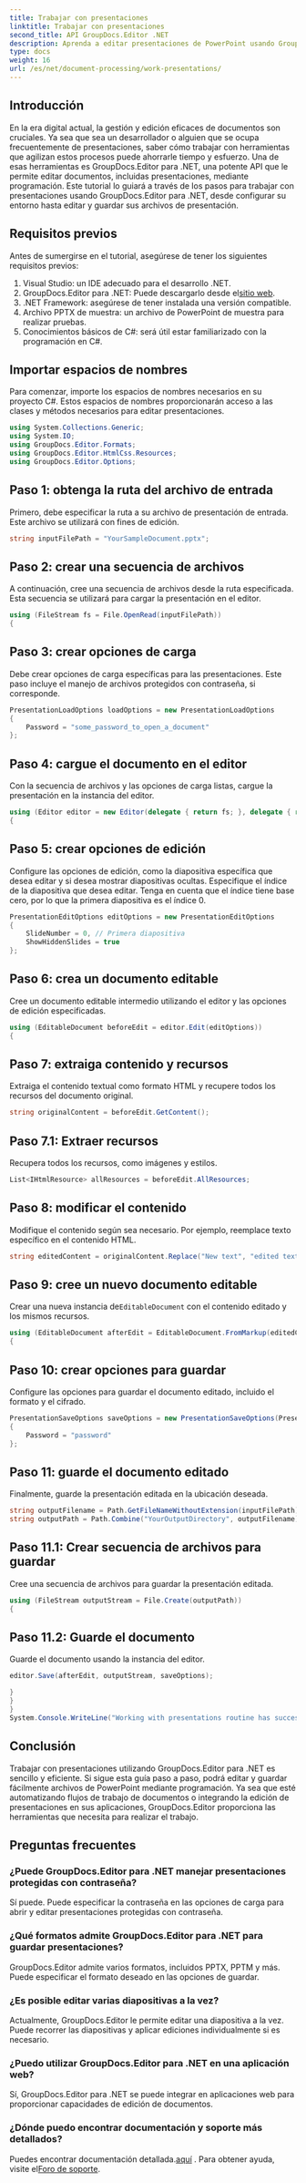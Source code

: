 ```yaml
---
title: Trabajar con presentaciones
linktitle: Trabajar con presentaciones
second_title: API GroupDocs.Editor .NET
description: Aprenda a editar presentaciones de PowerPoint usando GroupDocs.Editor para .NET. Siga esta guía paso a paso para agilizar el proceso de edición de documentos.
type: docs
weight: 16
url: /es/net/document-processing/work-presentations/
---
```

## Introducción
En la era digital actual, la gestión y edición eficaces de documentos son cruciales. Ya sea que sea un desarrollador o alguien que se ocupa frecuentemente de presentaciones, saber cómo trabajar con herramientas que agilizan estos procesos puede ahorrarle tiempo y esfuerzo. Una de esas herramientas es GroupDocs.Editor para .NET, una potente API que le permite editar documentos, incluidas presentaciones, mediante programación. Este tutorial lo guiará a través de los pasos para trabajar con presentaciones usando GroupDocs.Editor para .NET, desde configurar su entorno hasta editar y guardar sus archivos de presentación.
## Requisitos previos
Antes de sumergirse en el tutorial, asegúrese de tener los siguientes requisitos previos:
1. Visual Studio: un IDE adecuado para el desarrollo .NET.
2.  GroupDocs.Editor para .NET: Puede descargarlo desde el[sitio web](https://releases.groupdocs.com/editor/net/).
3. .NET Framework: asegúrese de tener instalada una versión compatible.
4. Archivo PPTX de muestra: un archivo de PowerPoint de muestra para realizar pruebas.
5. Conocimientos básicos de C#: será útil estar familiarizado con la programación en C#.
## Importar espacios de nombres
Para comenzar, importe los espacios de nombres necesarios en su proyecto C#. Estos espacios de nombres proporcionarán acceso a las clases y métodos necesarios para editar presentaciones.
```csharp
using System.Collections.Generic;
using System.IO;
using GroupDocs.Editor.Formats;
using GroupDocs.Editor.HtmlCss.Resources;
using GroupDocs.Editor.Options;
```
## Paso 1: obtenga la ruta del archivo de entrada
Primero, debe especificar la ruta a su archivo de presentación de entrada. Este archivo se utilizará con fines de edición.
```csharp
string inputFilePath = "YourSampleDocument.pptx";
```
## Paso 2: crear una secuencia de archivos
A continuación, cree una secuencia de archivos desde la ruta especificada. Esta secuencia se utilizará para cargar la presentación en el editor.
```csharp
using (FileStream fs = File.OpenRead(inputFilePath))
{
```
## Paso 3: crear opciones de carga
Debe crear opciones de carga específicas para las presentaciones. Este paso incluye el manejo de archivos protegidos con contraseña, si corresponde.

```csharp
PresentationLoadOptions loadOptions = new PresentationLoadOptions
{
    Password = "some_password_to_open_a_document"
};
```
## Paso 4: cargue el documento en el editor
Con la secuencia de archivos y las opciones de carga listas, cargue la presentación en la instancia del editor.
```csharp
using (Editor editor = new Editor(delegate { return fs; }, delegate { return loadOptions; }))
{
```
## Paso 5: crear opciones de edición
Configure las opciones de edición, como la diapositiva específica que desea editar y si desea mostrar diapositivas ocultas.
Especifique el índice de la diapositiva que desea editar. Tenga en cuenta que el índice tiene base cero, por lo que la primera diapositiva es el índice 0.
```csharp
PresentationEditOptions editOptions = new PresentationEditOptions
{
    SlideNumber = 0, // Primera diapositiva
    ShowHiddenSlides = true
};
```
## Paso 6: crea un documento editable
Cree un documento editable intermedio utilizando el editor y las opciones de edición especificadas.
```csharp
using (EditableDocument beforeEdit = editor.Edit(editOptions))
{
```
## Paso 7: extraiga contenido y recursos
Extraiga el contenido textual como formato HTML y recupere todos los recursos del documento original.
```csharp
string originalContent = beforeEdit.GetContent();
```
## Paso 7.1: Extraer recursos
Recupera todos los recursos, como imágenes y estilos.
```csharp
List<IHtmlResource> allResources = beforeEdit.AllResources;
```
## Paso 8: modificar el contenido
Modifique el contenido según sea necesario. Por ejemplo, reemplace texto específico en el contenido HTML.
```csharp
string editedContent = originalContent.Replace("New text", "edited text");
```
## Paso 9: cree un nuevo documento editable
 Crear una nueva instancia de`EditableDocument` con el contenido editado y los mismos recursos.
```csharp
using (EditableDocument afterEdit = EditableDocument.FromMarkup(editedContent, allResources))
{
```
## Paso 10: crear opciones para guardar
Configure las opciones para guardar el documento editado, incluido el formato y el cifrado.
```csharp
PresentationSaveOptions saveOptions = new PresentationSaveOptions(PresentationFormats.Pptm)
{
    Password = "password"
};
```
## Paso 11: guarde el documento editado
Finalmente, guarde la presentación editada en la ubicación deseada.

```csharp
string outputFilename = Path.GetFileNameWithoutExtension(inputFilePath) + "." + saveOptions.OutputFormat.Extension;
string outputPath = Path.Combine("YourOutputDirectory", outputFilename);
```
## Paso 11.1: Crear secuencia de archivos para guardar
Cree una secuencia de archivos para guardar la presentación editada.
```csharp
using (FileStream outputStream = File.Create(outputPath))
{
```
## Paso 11.2: Guarde el documento
Guarde el documento usando la instancia del editor.
```csharp
editor.Save(afterEdit, outputStream, saveOptions);
```
```csharp
}
}
}
System.Console.WriteLine("Working with presentations routine has successfully finished");
```
## Conclusión
Trabajar con presentaciones utilizando GroupDocs.Editor para .NET es sencillo y eficiente. Si sigue esta guía paso a paso, podrá editar y guardar fácilmente archivos de PowerPoint mediante programación. Ya sea que esté automatizando flujos de trabajo de documentos o integrando la edición de presentaciones en sus aplicaciones, GroupDocs.Editor proporciona las herramientas que necesita para realizar el trabajo.
## Preguntas frecuentes
### ¿Puede GroupDocs.Editor para .NET manejar presentaciones protegidas con contraseña?
Sí puede. Puede especificar la contraseña en las opciones de carga para abrir y editar presentaciones protegidas con contraseña.
### ¿Qué formatos admite GroupDocs.Editor para .NET para guardar presentaciones?
GroupDocs.Editor admite varios formatos, incluidos PPTX, PPTM y más. Puede especificar el formato deseado en las opciones de guardar.
### ¿Es posible editar varias diapositivas a la vez?
Actualmente, GroupDocs.Editor le permite editar una diapositiva a la vez. Puede recorrer las diapositivas y aplicar ediciones individualmente si es necesario.
### ¿Puedo utilizar GroupDocs.Editor para .NET en una aplicación web?
Sí, GroupDocs.Editor para .NET se puede integrar en aplicaciones web para proporcionar capacidades de edición de documentos.
### ¿Dónde puedo encontrar documentación y soporte más detallados?
 Puedes encontrar documentación detallada.[aquí](https://reference.groupdocs.com/editor/net/) . Para obtener ayuda, visite el[Foro de soporte](https://forum.groupdocs.com/c/editor/20).